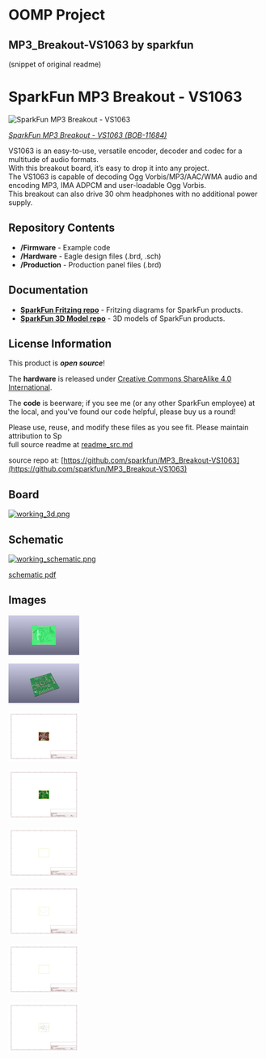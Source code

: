 # OOMP Project  
## MP3_Breakout-VS1063  by sparkfun  
  
(snippet of original readme)  
  
SparkFun MP3 Breakout - VS1063  
========================================  
  
![SparkFun MP3 Breakout - VS1063](https://cdn.sparkfun.com//assets/parts/7/8/3/2/11684-01.jpg)  
  
[*SparkFun MP3 Breakout - VS1063 (BOB-11684)*](https://www.sparkfun.com/products/11684)  
  
VS1063 is an easy-to-use, versatile encoder, decoder and codec for a multitude of audio formats.   
With this breakout board, it’s easy to drop it into any project.   
The VS1063 is capable of decoding Ogg Vorbis/MP3/AAC/WMA audio and encoding MP3, IMA ADPCM and user-loadable Ogg Vorbis.   
This breakout can also drive 30 ohm headphones with no additional power supply.  
  
Repository Contents  
-------------------  
  
* **/Firmware** - Example code   
* **/Hardware** - Eagle design files (.brd, .sch)  
* **/Production** - Production panel files (.brd)  
  
Documentation  
--------------  
* **[SparkFun Fritzing repo](https://github.com/sparkfun/Fritzing_Parts)** - Fritzing diagrams for SparkFun products.  
* **[SparkFun 3D Model repo](https://github.com/sparkfun/3D_Models)** - 3D models of SparkFun products.   
  
License Information  
-------------------  
This product is _**open source**_!   
  
The **hardware** is released under [Creative Commons ShareAlike 4.0 International](https://creativecommons.org/licenses/by-sa/4.0/).  
  
The **code** is beerware; if you see me (or any other SparkFun employee) at the local, and you've found our code helpful, please buy us a round!  
  
Please use, reuse, and modify these files as you see fit. Please maintain attribution to Sp  
  full source readme at [readme_src.md](readme_src.md)  
  
source repo at: [https://github.com/sparkfun/MP3_Breakout-VS1063](https://github.com/sparkfun/MP3_Breakout-VS1063)  
## Board  
  
[![working_3d.png](working_3d_600.png)](working_3d.png)  
## Schematic  
  
[![working_schematic.png](working_schematic_600.png)](working_schematic.png)  
  
[schematic pdf](working_schematic.pdf)  
## Images  
  
[![working_3D_bottom.png](working_3D_bottom_140.png)](working_3D_bottom.png)  
  
[![working_3D_top.png](working_3D_top_140.png)](working_3D_top.png)  
  
[![working_assembly_page_01.png](working_assembly_page_01_140.png)](working_assembly_page_01.png)  
  
[![working_assembly_page_02.png](working_assembly_page_02_140.png)](working_assembly_page_02.png)  
  
[![working_assembly_page_03.png](working_assembly_page_03_140.png)](working_assembly_page_03.png)  
  
[![working_assembly_page_04.png](working_assembly_page_04_140.png)](working_assembly_page_04.png)  
  
[![working_assembly_page_05.png](working_assembly_page_05_140.png)](working_assembly_page_05.png)  
  
[![working_assembly_page_06.png](working_assembly_page_06_140.png)](working_assembly_page_06.png)  
